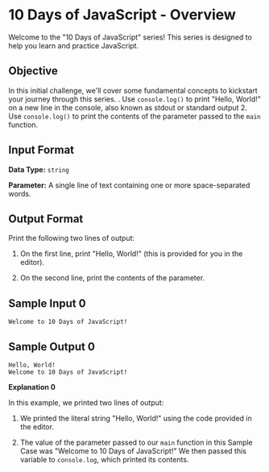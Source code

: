 # 10 Days of JavaScript - Overview

Welcome to the "10 Days of JavaScript" series! 
This series is designed to help you learn and practice JavaScript.

## Objective

In this initial challenge, we'll cover some fundamental concepts to kickstart your journey through this series.
. Use `console.log()` to print "Hello, World!" on a new line in the console, also known as stdout or standard output
2. Use `console.log()` to print the contents of the parameter passed to the `main` function.

## Input Format

**Data Type:** `string`

**Parameter:** A single line of text containing one or more space-separated words.

## Output Format

Print the following two lines of output:

1. On the first line, print "Hello, World!" (this is provided for you in the editor).

2. On the second line, print the contents of the parameter.

## Sample Input 0

```
Welcome to 10 Days of JavaScript!
```

## Sample Output 0

```
Hello, World!
Welcome to 10 Days of JavaScript!
```

**Explanation 0**

In this example, we printed two lines of output:

1. We printed the literal string "Hello, World!" using the code provided in the editor.

2. The value of the parameter passed to our `main` function in this Sample Case was "Welcome to 10 Days of JavaScript!" We then passed this variable to `console.log`, which printed its contents.
